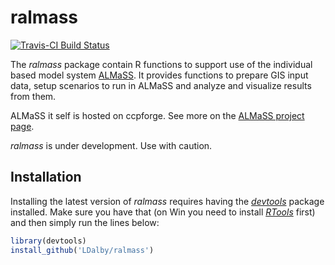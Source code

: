 # ralmass
[![Travis-CI Build Status](https://travis-ci.org/LDalby/ralmass.svg?branch=master)](https://travis-ci.org/LDalby/ralmass)

The *ralmass* package contain R functions to support use of the individual based model system [ALMaSS](http://almass.dk).
It provides functions to prepare GIS input data, setup scenarios to run in ALMaSS and analyze and visualize results from them. 

ALMaSS it self is hosted on ccpforge. See more on the [ALMaSS project page](http://ccpforge.cse.rl.ac.uk/gf/project/almass/).

*ralmass* is under development. Use with caution.


## Installation
Installing the latest version of *ralmass* requires having the [*devtools*](https://cran.r-project.org/web/packages/devtools/index.html) package installed. Make sure you have that (on Win you need to install [*RTools*](https://cran.r-project.org/bin/windows/Rtools/) first) and then simply run the lines below:
```R
library(devtools)
install_github('LDalby/ralmass')
```

